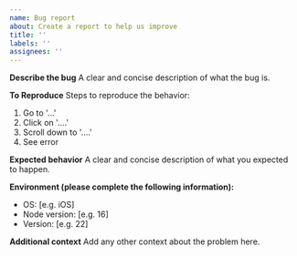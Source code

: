 ```yaml
---
name: Bug report
about: Create a report to help us improve
title: ''
labels: ''
assignees: ''
---
```


**Describe the bug** A clear and concise description of what the bug is.

**To Reproduce** Steps to reproduce the behavior:

1. Go to '...'
2. Click on '....'
3. Scroll down to '....'
4. See error

**Expected behavior** A clear and concise description of what you expected to
happen.

**Environment (please complete the following information):**

- OS: [e.g. iOS]
- Node version: [e.g. 16]
- Version: [e.g. 22]

**Additional context** Add any other context about the problem here.
